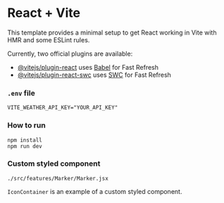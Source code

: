 # React + Vite

This template provides a minimal setup to get React working in Vite with HMR and some ESLint rules.

Currently, two official plugins are available:

- [@vitejs/plugin-react](https://github.com/vitejs/vite-plugin-react/blob/main/packages/plugin-react/README.md) uses [Babel](https://babeljs.io/) for Fast Refresh
- [@vitejs/plugin-react-swc](https://github.com/vitejs/vite-plugin-react-swc) uses [SWC](https://swc.rs/) for Fast Refresh


### `.env` file

`VITE_WEATHER_API_KEY="YOUR_API_KEY"`

### How to run

```
npm install
npm run dev
```

### Custom styled component

```
./src/features/Marker/Marker.jsx
```

`IconContainer` is an example of a custom styled component.
